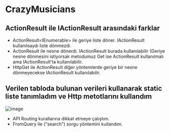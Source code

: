 # CrazyMusicians

## ActionResult ile IActionResult arasındaki farklar
- ActionResult<IEnumerable<CrazyMusician>> ile geriye liste döner. IActionResult kullanılsaydı liste dönmezdi.
- ActionResult<CrazyMusician> ile nesne dönerdi. IActionResult burada kullanılabilir (Geriye nesne dönmesini istiyorsak metodumuz Get ise ActionResult<T> kullanılmalı ama IActionResult'ta kullanılabilir.
- HttpGet ile ActionResult diğer yöntemlerde geriye bir nesne dönmeyecekse IActionResult kullanılabilir.

## Verilen tabloda bulunan verileri kullanarak static liste tanımladım ve Http metotlarını kullandım

 ![image](https://github.com/user-attachments/assets/ce46193d-98fc-44a1-a494-6c4a9429b27c)

- API Routing kurallarına dikkat etmeye çalıştım.
- FromQuery ile ("search") sorgu yöntemini kullandım.

